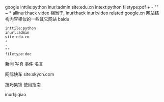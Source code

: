 google
    inttile:python
    inurl:admin
    site:edu.cn
    intext:python
    filetype:pdf
    +
    -
    ""
    ~
    *
    allinurl:hack video
        相当于, inurl:hack inurl:video
    related:google.cn
        网站结构内容相似的一些其它网站
baidu

    inttile:python
    inurl:admin
    site:edu.cn
    +
    -
    ""
    filetype:doc
    






新闻
写真
事件
名言

网际快车 site:skycn.com


技巧集锦
使用指南

inurl:jiqiao